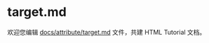 target.md
===

欢迎您编辑 <a target="__blank" href="https://github.com/jaywcjlove/html-tutorial/blob/main/docs/attribute/target.md">docs/attribute/target.md</a> 文件，共建 HTML Tutorial 文档。